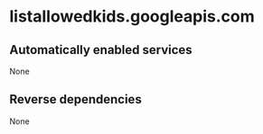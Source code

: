 # listallowedkids.googleapis.com

## Automatically enabled services

None

## Reverse dependencies

None
